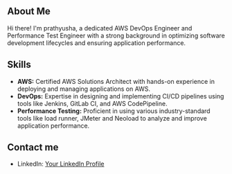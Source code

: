 ## About Me

Hi there! I'm prathyusha, a dedicated AWS DevOps Engineer and Performance Test Engineer with a strong background in optimizing software development lifecycles and ensuring application performance.

## Skills

- **AWS:** Certified AWS Solutions Architect with hands-on experience in deploying and managing applications on AWS.
- **DevOps:** Expertise in designing and implementing CI/CD pipelines using tools like Jenkins, GitLab CI, and AWS CodePipeline.
- **Performance Testing:** Proficient in using various industry-standard tools like load runner, JMeter and Neoload to analyze and improve application performance.

## Contact me 

- LinkedIn: [Your LinkedIn Profile]([link-to-linkedin](https://www.linkedin.com/in/prathyusha-vankayala-042864b5/))
